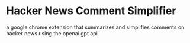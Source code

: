 # Hacker News Comment Simplifier

a google chrome extension that summarizes and simplifies comments on hacker news using the openai gpt api.

<br>
